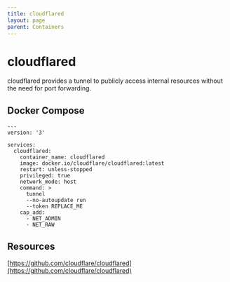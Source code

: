 ```yaml
---
title: cloudflared
layout: page
parent: Containers
---
```


# cloudflared

cloudflared provides a tunnel to publicly access internal resources without the need for port forwarding.

## Docker Compose

```
---
version: '3'

services:
  cloudflared:
    container_name: cloudflared
    image: docker.io/cloudflare/cloudflared:latest
    restart: unless-stopped
    privileged: true
    network_mode: host
    command: >
      tunnel
      --no-autoupdate run
      --token REPLACE_ME
    cap_add:
      - NET_ADMIN
      - NET_RAW
```

## Resources

[https://github.com/cloudflare/cloudflared](https://github.com/cloudflare/cloudflared)
